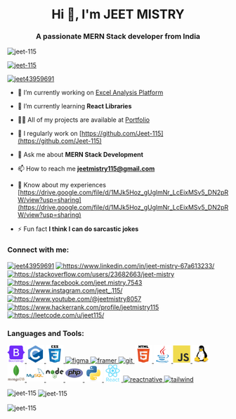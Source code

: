 <h1 align="center">Hi 👋, I'm JEET MISTRY</h1>
<h3 align="center">A passionate MERN Stack developer from India</h3>

<p align="left"> <img src="https://komarev.com/ghpvc/?username=jeet-115&label=Profile%20views&color=0e75b6&style=flat" alt="jeet-115" /> </p>

<p align="left"> <a href="https://github.com/ryo-ma/github-profile-trophy"><img src="https://github-profile-trophy.vercel.app/?username=jeet-115" alt="jeet-115" /></a> </p>

<p align="left"> <a href="https://www.linkedin.com/in/jeet-mistry-67a613233/" target="blank"><img src="https://img.shields.io/twitter/follow/jeet43959691?logo=twitter&style=for-the-badge" alt="jeet43959691" /></a> </p>

- 🔭 I’m currently working on [Excel Analysis Platform](https://github.com/Jeet-115/Excel-Analytics-Platform)

- 🌱 I’m currently learning **React Libraries**

- 👨‍💻 All of my projects are available at [Portfolio](https://jeetmistry.vercel.app/)

- 📝 I regularly work on [https://github.com/Jeet-115](https://github.com/Jeet-115)

- 💬 Ask me about **MERN Stack Development**

- 📫 How to reach me **jeetmistry115@gmail.com**

- 📄 Know about my experiences [https://drive.google.com/file/d/1MJk5Hoz_gUglmNr_LcEixMSv5_DN2pRW/view?usp=sharing](https://drive.google.com/file/d/1MJk5Hoz_gUglmNr_LcEixMSv5_DN2pRW/view?usp=sharing)

- ⚡ Fun fact **I think I can do sarcastic jokes**

<h3 align="left">Connect with me:</h3>
<p align="left">
<a href="https://twitter.com/jeet43959691" target="blank"><img align="center" src="https://raw.githubusercontent.com/rahuldkjain/github-profile-readme-generator/master/src/images/icons/Social/twitter.svg" alt="jeet43959691" height="30" width="40" /></a>
<a href="https://linkedin.com/in/https://www.linkedin.com/in/jeet-mistry-67a613233/" target="blank"><img align="center" src="https://raw.githubusercontent.com/rahuldkjain/github-profile-readme-generator/master/src/images/icons/Social/linked-in-alt.svg" alt="https://www.linkedin.com/in/jeet-mistry-67a613233/" height="30" width="40" /></a>
<a href="https://stackoverflow.com/users/https://stackoverflow.com/users/23682663/jeet-mistry" target="blank"><img align="center" src="https://raw.githubusercontent.com/rahuldkjain/github-profile-readme-generator/master/src/images/icons/Social/stack-overflow.svg" alt="https://stackoverflow.com/users/23682663/jeet-mistry" height="30" width="40" /></a>
<a href="https://fb.com/https://www.facebook.com/jeet.mistry.7543" target="blank"><img align="center" src="https://raw.githubusercontent.com/rahuldkjain/github-profile-readme-generator/master/src/images/icons/Social/facebook.svg" alt="https://www.facebook.com/jeet.mistry.7543" height="30" width="40" /></a>
<a href="https://instagram.com/https://www.instagram.com/jeet_.115/" target="blank"><img align="center" src="https://raw.githubusercontent.com/rahuldkjain/github-profile-readme-generator/master/src/images/icons/Social/instagram.svg" alt="https://www.instagram.com/jeet_.115/" height="30" width="40" /></a>
<a href="https://www.youtube.com/c/https://www.youtube.com/@jeetmistry8057" target="blank"><img align="center" src="https://raw.githubusercontent.com/rahuldkjain/github-profile-readme-generator/master/src/images/icons/Social/youtube.svg" alt="https://www.youtube.com/@jeetmistry8057" height="30" width="40" /></a>
<a href="https://www.hackerrank.com/https://www.hackerrank.com/profile/jeetmistry115" target="blank"><img align="center" src="https://raw.githubusercontent.com/rahuldkjain/github-profile-readme-generator/master/src/images/icons/Social/hackerrank.svg" alt="https://www.hackerrank.com/profile/jeetmistry115" height="30" width="40" /></a>
<a href="https://www.leetcode.com/https://leetcode.com/u/jeet115/" target="blank"><img align="center" src="https://raw.githubusercontent.com/rahuldkjain/github-profile-readme-generator/master/src/images/icons/Social/leet-code.svg" alt="https://leetcode.com/u/jeet115/" height="30" width="40" /></a>
</p>

<h3 align="left">Languages and Tools:</h3>
<p align="left"> <a href="https://getbootstrap.com" target="_blank" rel="noreferrer"> <img src="https://raw.githubusercontent.com/devicons/devicon/master/icons/bootstrap/bootstrap-plain-wordmark.svg" alt="bootstrap" width="40" height="40"/> </a> <a href="https://www.cprogramming.com/" target="_blank" rel="noreferrer"> <img src="https://raw.githubusercontent.com/devicons/devicon/master/icons/c/c-original.svg" alt="c" width="40" height="40"/> </a> <a href="https://www.w3schools.com/css/" target="_blank" rel="noreferrer"> <img src="https://raw.githubusercontent.com/devicons/devicon/master/icons/css3/css3-original-wordmark.svg" alt="css3" width="40" height="40"/> </a> <a href="https://www.figma.com/" target="_blank" rel="noreferrer"> <img src="https://www.vectorlogo.zone/logos/figma/figma-icon.svg" alt="figma" width="40" height="40"/> </a> <a href="https://www.framer.com/" target="_blank" rel="noreferrer"> <img src="https://www.vectorlogo.zone/logos/framer/framer-icon.svg" alt="framer" width="40" height="40"/> </a> <a href="https://git-scm.com/" target="_blank" rel="noreferrer"> <img src="https://www.vectorlogo.zone/logos/git-scm/git-scm-icon.svg" alt="git" width="40" height="40"/> </a> <a href="https://www.w3.org/html/" target="_blank" rel="noreferrer"> <img src="https://raw.githubusercontent.com/devicons/devicon/master/icons/html5/html5-original-wordmark.svg" alt="html5" width="40" height="40"/> </a> <a href="https://www.java.com" target="_blank" rel="noreferrer"> <img src="https://raw.githubusercontent.com/devicons/devicon/master/icons/java/java-original.svg" alt="java" width="40" height="40"/> </a> <a href="https://developer.mozilla.org/en-US/docs/Web/JavaScript" target="_blank" rel="noreferrer"> <img src="https://raw.githubusercontent.com/devicons/devicon/master/icons/javascript/javascript-original.svg" alt="javascript" width="40" height="40"/> </a> <a href="https://www.linux.org/" target="_blank" rel="noreferrer"> <img src="https://raw.githubusercontent.com/devicons/devicon/master/icons/linux/linux-original.svg" alt="linux" width="40" height="40"/> </a> <a href="https://www.mongodb.com/" target="_blank" rel="noreferrer"> <img src="https://raw.githubusercontent.com/devicons/devicon/master/icons/mongodb/mongodb-original-wordmark.svg" alt="mongodb" width="40" height="40"/> </a> <a href="https://www.mysql.com/" target="_blank" rel="noreferrer"> <img src="https://raw.githubusercontent.com/devicons/devicon/master/icons/mysql/mysql-original-wordmark.svg" alt="mysql" width="40" height="40"/> </a> <a href="https://nodejs.org" target="_blank" rel="noreferrer"> <img src="https://raw.githubusercontent.com/devicons/devicon/master/icons/nodejs/nodejs-original-wordmark.svg" alt="nodejs" width="40" height="40"/> </a> <a href="https://www.php.net" target="_blank" rel="noreferrer"> <img src="https://raw.githubusercontent.com/devicons/devicon/master/icons/php/php-original.svg" alt="php" width="40" height="40"/> </a> <a href="https://www.python.org" target="_blank" rel="noreferrer"> <img src="https://raw.githubusercontent.com/devicons/devicon/master/icons/python/python-original.svg" alt="python" width="40" height="40"/> </a> <a href="https://reactjs.org/" target="_blank" rel="noreferrer"> <img src="https://raw.githubusercontent.com/devicons/devicon/master/icons/react/react-original-wordmark.svg" alt="react" width="40" height="40"/> </a> <a href="https://reactnative.dev/" target="_blank" rel="noreferrer"> <img src="https://reactnative.dev/img/header_logo.svg" alt="reactnative" width="40" height="40"/> </a> <a href="https://tailwindcss.com/" target="_blank" rel="noreferrer"> <img src="https://www.vectorlogo.zone/logos/tailwindcss/tailwindcss-icon.svg" alt="tailwind" width="40" height="40"/> </a> </p>

<p><img align="left" src="https://github-readme-stats.vercel.app/api/top-langs?username=jeet-115&show_icons=true&locale=en&layout=compact" alt="jeet-115" /></p>

<p>&nbsp;<img align="center" src="https://github-readme-stats.vercel.app/api?username=jeet-115&show_icons=true&locale=en" alt="jeet-115" /></p>

<p><img align="center" src="https://github-readme-streak-stats.herokuapp.com/?user=jeet-115&" alt="jeet-115" /></p>
